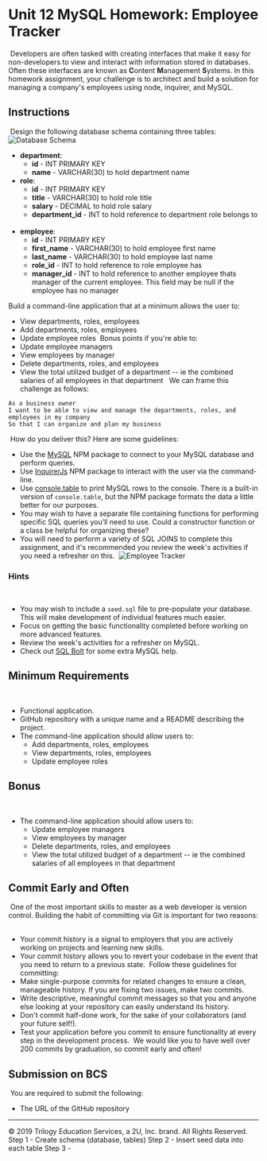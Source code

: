 # Unit 12 MySQL Homework: Employee Tracker
​
Developers are often tasked with creating interfaces that make it easy for non-developers to view and interact with information stored in databases. Often these interfaces are known as **C**ontent **M**anagement **S**ystems. In this homework assignment, your challenge is to architect and build a solution for managing a company's employees using node, inquirer, and MySQL.
​
## Instructions
​
Design the following database schema containing three tables:
​
![Database Schema](Assets/schema.png)
​
* **department**:
​
  * **id** - INT PRIMARY KEY
  * **name** - VARCHAR(30) to hold department name
​
* **role**:
​
  * **id** - INT PRIMARY KEY
  * **title** -  VARCHAR(30) to hold role title
  * **salary** -  DECIMAL to hold role salary
  * **department_id** -  INT to hold reference to department role belongs to
​
* **employee**:
​
  * **id** - INT PRIMARY KEY
  * **first_name** - VARCHAR(30) to hold employee first name
  * **last_name** - VARCHAR(30) to hold employee last name
  * **role_id** - INT to hold reference to role employee has
  * **manager_id** - INT to hold reference to another employee thats manager of the current employee. This field may be null if the employee has no manager
  
Build a command-line application that at a minimum allows the user to:
​
 * View departments, roles, employees
​
  * Add departments, roles, employees
​
​
  * Update employee roles
​
Bonus points if you're able to:
​
  * Update employee managers
​
  * View employees by manager
​
  * Delete departments, roles, and employees
​
  * View the total utilized budget of a department -- ie the combined salaries of all employees in that department
​
​
We can frame this challenge as follows:
​
```
As a business owner
I want to be able to view and manage the departments, roles, and employees in my company
So that I can organize and plan my business
```
​
How do you deliver this? Here are some guidelines:
​
* Use the [MySQL](https://www.npmjs.com/package/mysql) NPM package to connect to your MySQL database and perform queries.
​
* Use [InquirerJs](https://www.npmjs.com/package/inquirer/v/0.2.3) NPM package to interact with the user via the command-line.
​
* Use [console.table](https://www.npmjs.com/package/console.table) to print MySQL rows to the console. There is a built-in version of `console.table`, but the NPM package formats the data a little better for our purposes.
​
* You may wish to have a separate file containing functions for performing specific SQL queries you'll need to use. Could a constructor function or a class be helpful for organizing these?
​
* You will need to perform a variety of SQL JOINS to complete this assignment, and it's recommended you review the week's activities if you need a refresher on this.
​
![Employee Tracker](Assets/employee-tracker.gif)
​
### Hints
​
* You may wish to include a `seed.sql` file to pre-populate your database. This will make development of individual features much easier.
​
* Focus on getting the basic functionality completed before working on more advanced features.
​
* Review the week's activities for a refresher on MySQL.
​
* Check out [SQL Bolt](https://sqlbolt.com/) for some extra MySQL help.
​
## Minimum Requirements
​
* Functional application.
​
* GitHub repository with a unique name and a README describing the project.
​
* The command-line application should allow users to:
​
  * Add departments, roles, employees
​
  * View departments, roles, employees
​
  * Update employee roles
​
## Bonus
​
* The command-line application should allow users to:
​
  * Update employee managers
​
  * View employees by manager
​
  * Delete departments, roles, and employees
​
  * View the total utilized budget of a department -- ie the combined salaries of all employees in that department
​
## Commit Early and Often
​
One of the most important skills to master as a web developer is version control. Building the habit of committing via Git is important for two reasons:
​
* Your commit history is a signal to employers that you are actively working on projects and learning new skills.
​
* Your commit history allows you to revert your codebase in the event that you need to return to a previous state.
​
Follow these guidelines for committing:
​
* Make single-purpose commits for related changes to ensure a clean, manageable history. If you are fixing two issues, make two commits.
​
* Write descriptive, meaningful commit messages so that you and anyone else looking at your repository can easily understand its history.
​
* Don't commit half-done work, for the sake of your collaborators (and your future self!).
​
* Test your application before you commit to ensure functionality at every step in the development process.
​
We would like you to have well over 200 commits by graduation, so commit early and often!
​
​
## Submission on BCS
​
You are required to submit the following:
​
* The URL of the GitHub repository
​
- - -
© 2019 Trilogy Education Services, a 2U, Inc. brand. All Rights Reserved.
​
​
​
Step 1 - Create schema (database, tables)
Step 2 - Insert seed data into each table
Step 3 -